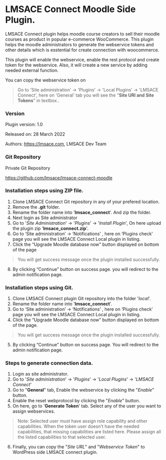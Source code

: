 LMSACE Connect Moodle Side Plugin.
=========================================

LMSACE Connect plugin helps moodle course creators to sell their moodle courses as product in popular e-commerce WooCommerce.
This plugin helps the moodle administrators to generate the webservice tokens and other details which is esstential for create connection with woocommerce.

This plugin will enable the webservice, enable the rest protocol and create token for the webservice.
Also, it will create a new service by adding needed external function.

You can copy the webservice token on
> Go to 'Site administration' -> 'Plugins' -> 'Local Plugins' -> 'LMSACE Connect', here on 'General' tab you will see the "**Site URl and Site Tokens**" in textbox..

### Version

Plugin version: 1.0

Released on: 28 March 2022

Authors: https://lmsace.com, LMSACE Dev Team

### Git Repository

Private Git Repository

https://github.com/lmsace/lmsace-connect-moodle


### Installation steps using ZIP file.

1. Clone LMSACE Connect Git repository in any of your prefered location.
2. Remove the **.git** folder.
3. Rename the folder name into '**lmsace_connect**'. And zip the folder.
4. Next login as Site administrator
5. Go to '*Site Administration*' -> '*Plugins*' -> '*Install Plugin*', On here upload the plugin zip '**lmsace_connect.zip**'.
6. Go to ‘Site administration’ -> ‘Notifications’ , here on ‘Plugins check’ page you will see the LMSACE Connect Local plugin in listing.
7. Click the “Upgrade Moodle database now” button displayed on bottom of the page
> You will get success message once the plugin installed successfully.
8. By clicking “Continue” button on success page. you will redirect to the admin notification page.


### Installation steps using Git.

1. Clone LMSACE Connect plugin Git repository into the folder '*local*'.
2. Rename the folder name into '**lmsace_connect**'.
3. Go to ‘Site administration’ -> ‘Notifications’ , here on ‘Plugins check’ page you will see the LMSACE Connect Local plugin in listing.
4. Click the “Upgrade Moodle database now” button displayed on bottom of the page.
> You will get success message once the plugin installed successfully.
5. By clicking “Continue” button on success page. You will redirect to the admin notification page.

### Steps to generate connection data.

1. Login as site administrator.
2. Go to '*Site administration*' -> '*Plugins*' -> '*Local Plugins*' -> '*LMSACE Connect*'
3. Go to "**General**" tab, Enable the webservice by clicking the "*Enable*" button.
4. Enable the reset webprotocol by clicking the "*Enable*" button.
5. On here, go to '**Generate Token**' tab. Select any of the user you want to assign webservices.
> Note: Selected user must have assign role capability and other capabilities. When the token user doesn't have the needed capabilities, that missing capabilities are listed here. Please assign all the listed capabilities to that selected user.
6. Finally, you can copy the "*Site URL*" and "*Webservice Token*" to WordPress side LMSACE connect plugin.
